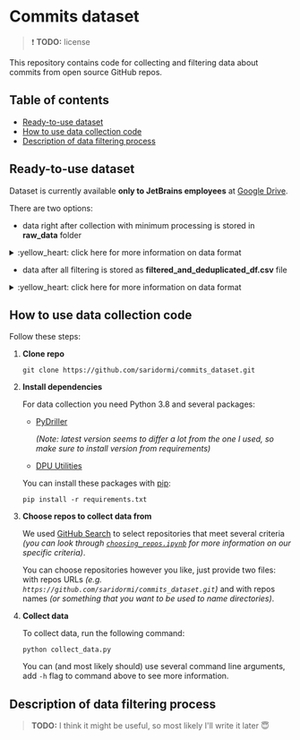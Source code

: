# Commits dataset

> :heavy_exclamation_mark: **TODO:** license

This repository contains code for collecting and filtering data about commits from open source GitHub repos.

## Table of contents
- [Ready-to-use dataset](#ready-to-use-dataset)
- [How to use data collection code](#how-to-use-data-collection-code)
- [Description of data filtering process](#description-of-data-filtering-process)

## Ready-to-use dataset 

Dataset is currently available **only to JetBrains employees** at [Google Drive](https://drive.google.com/drive/folders/1Z3LgzG23KcZGln53ta4WVKBPp0S8_XhZ?usp=sharing).

There are two options:
* data right after collection with minimum processing is stored in **raw_data** folder
<details>
<summary>:yellow_heart: click here for more information on data format </summary>

> :floppy_disk: At this point dataset takes around 16GB of disk space.

Data from each repo is saved as separate `.gz` archive. Inside it is a `.jsonl` file where each line has keys `author`, `date`, `message` and `diff`. 
* `author` is a list with information (name/nickname and email) about person who made commit
* `date` is a date (with time) when commit was made
* `message` is a commit message
* `diff` is a list of diffs for each file modified in commit

Example:
| author | date | message | diff |
|:-:|:-:|:-:|:-:|
|[name, email] | 2021-01-01 00:00:00 | cool commit message | [changes in file1, changes in file2, ...]|	

Diff for each file is basically `git diff` output string but special git heading like `@@ -6,22 +6,24 @@` is omitted and it additionally contains special token `<FILE>` in line with filenames. 

Preprocessing at this point includes separating input lines with `<nl>` token and adding whitespaces around punctuation marks (both in messages and in diffs).

</details>

* data after all filtering is stored as **filtered_and_deduplicated_df.csv** file
<details>
<summary>:yellow_heart: click here for more information on data format</summary>

> :floppy_disk: At this point dataset takes around 4GB of disk space.

Data from all repos is stored in one file. It has the following columns:
* `author`: unique integer for each (name, email) pair in dataset
* `date`: date (with time) when commit was made
* `message`: commit message
* `diff`: single diff for all modified files
* `num_mods`: number of modified files
* `repo`: GitHub repository name
* `sample_id`: service column for deduplication *(maybe I should drop it)*
* `project_id`: 1 if commit is in train part of dataset, 2 - if in validation, 3 - if in test 

Diff is basically `git diff` output string but some special info like `index e345a66..f841d45` or `@@ -6,22 +6,24 @@` is omitted and it additionally contains special token `<FILE>` in lines with filenames. 

Message is, well, commit message. 

Note that in both cases input lines are separated with `<nl>` token and punctuation marks are additionally separated by whitespaces.

Super simple examples of data format in cases of modifying, adding, deleting or renaming file:
|author|date|diff|message|num_mods|repo|sample_id|project_id|
|:-:|:-:|:-:|:-:|:-:|:-:|:-:|:-:|
|1|2021-01-01 00:00:00| <FILE> conf / config . yaml \<nl\> - batch_size : 4 \<nl\> + batch_size : 8|Modify config|1|organization/repo|1|1|
|2|2021-01-01 00:00:00| new file \<nl\> <FILE> conf / config . yaml \<nl\> + batch_size : 8|Add config|1|organization/repo|2|1|
|1|2021-01-01 00:00:00| deleted file \<nl\> <FILE> conf / config . yaml \<nl\> - batch_size : 4|Delete config|1|organization/repo|3|1|
|2|2021-01-01 00:00:00| rename from conf / config . yaml \<nl\> rename to conf / conf . yaml|Rename config|1|organization/repo|4|1|
</details>

## How to use data collection code

Follow these steps:

1. **Clone repo**
    ```
    git clone https://github.com/saridormi/commits_dataset.git
    ```

2. **Install dependencies**

    For data collection you need Python 3.8 and several packages:
    
    * [PyDriller](https://github.com/ishepard/pydriller)

      *(Note: latest version seems to differ a lot from the one I used, so make sure to install version from requirements)*
    * [DPU Utilities](https://github.com/microsoft/dpu-utils)
    
    You can install these packages with [pip](https://pip.pypa.io/en/stable/):
    ```
    pip install -r requirements.txt
    ```

3. **Choose repos to collect data from**

    We used [GitHub Search](https://arxiv.org/abs/2103.04682) to select repositories that meet several criteria *(you can look through [`choosing_repos.ipynb`](https://github.com/saridormi/commits_dataset/blob/main/choosing_repos.ipynb) for more information on our specific criteria)*.

    You can choose repositories however you like, just provide two files: with repos URLs *(e.g. `https://github.com/saridormi/commits_dataset.git`)* and with repos names *(or something that you want to be used to name directories)*.
    
4. **Collect data**

    To collect data, run the following command:
    ```
    python collect_data.py
    ```
    You can (and most likely should) use several command line arguments, add `-h` flag to command above to see more information.

## Description of data filtering process

> **TODO:** I think it might be useful, so most likely I'll write it later :innocent:
